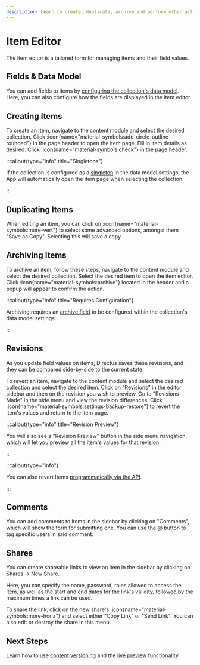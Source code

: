 ```yaml
---
description: Learn to create, duplicate, archive and perform other actions with items using Directus.
---
```


# Item Editor

The item editor is a tailored form for managing items and their field values.

<!-- TODO: IMAGE OF EDITOR -->

## Fields & Data Model

You can add fields to items by [configuring the collection's data model](/data-modeling/fields). Here, you can also configure how the fields are displayed in the item editor.

## Creating Items

To create an Item, navigate to the content module and select the desired collection. Click :icon{name="material-symbols:add-circle-outline-rounded"} in the page header to open the item page. Fill in item details as desired. Click :icon{name="material-symbols:check"} in the page header.

::callout{type="info" title="Singletons"}

If the collection is configured as a [singleton](/data-modeling/collections) in the data model
settings, the App will automatically open the item page when selecting the collection.

::

## Duplicating Items

<!-- TODO: IMAGE -->

When editing an item, you can click on :icon{name="material-symbols:more-vert"} to select some advanced options, amongst them "Save as Copy". Selecting this will save a copy.

## Archiving Items

To archive an item, follow these steps, navigate to the content module and select the desired collection. Select the desired item to open the item editor. Click :icon{name="material-symbols:archive"} located in the header and a popup will appear to confirm the action.

::callout{type="info" title="Requires Configuration"}

Archiving requires an [archive field](/data-modeling/collections) to be configured within the collection's data model
settings.

::

## Revisions

<!-- TODO: IMAGE -->

As you update field values on items, Directus saves these revisions, and they can be compared side-by-side to the current state.

To revert an item, navigate to the content module and select the desired collection and select the desired item. Click on "Revisions" in the editor sidebar and then on the revision you wish to preview. Go to "Revisions Made" in the side menu and view the revision differences. Click :icon{name="material-symbols:settings-backup-restore"} to revert the item's values and return to the item page.

::callout{type="info" title="Revision Preview"}

You will also see a "Revision Preview" button in the side menu navigation, which will let you preview all the item's
values for that revision.

::

::callout{type="info"}

You can also revert Items [programmatically via the API](/api-reference/system/revisions).

:::

## Comments

<!-- TODO: IMAGE -->

You can add comments to items in the sidebar by clicking on "Comments", which will show the form for submitting one. You can use the @ button to tag specific users in said comment.

## Shares

<!-- TODO: IMAGE -->

You can create shareable links to view an item in the sidebar by clicking on Shares -> New Share.

Here, you can specify the name, password, roles allowed to access the item, as well as the start and end dates for the link's validity, followed by the maximum times a link can be used.

To share the link, click on the new share's :icon{name="material-symbols:more-horiz"} and select either "Copy Link" or "Send Link". You can also edit or destroy the share in this menu.

## Next Steps

Learn how to use [content versioning](/content/content-versioning) and the [live preview](/content/live-preview) functionality.
